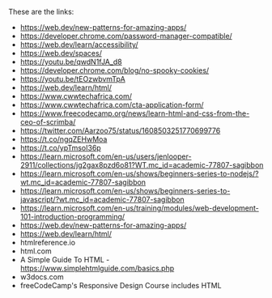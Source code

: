 These are the links:
- https://web.dev/new-patterns-for-amazing-apps/
- https://developer.chrome.com/password-manager-compatible/
- https://web.dev/learn/accessibility/
- https://web.dev/spaces/
- https://youtu.be/qwdN1fJA_d8
- https://developer.chrome.com/blog/no-spooky-cookies/
- https://youtu.be/tEOzwbvmTpA
- https://web.dev/learn/html/
- https://www.cwwtechafrica.com/
- https://www.cwwtechafrica.com/cta-application-form/
- https://www.freecodecamp.org/news/learn-html-and-css-from-the-ceo-of-scrimba/
- https://twitter.com/Aarzoo75/status/1608503251770699776
- https://t.co/ngqZEHwMoa
- https://t.co/ypTmsoI36p
- https://learn.microsoft.com/en-us/users/jenlooper-2911/collections/jg2gax8pzd6o81?WT.mc_id=academic-77807-sagibbon
- https://learn.microsoft.com/en-us/shows/beginners-series-to-nodejs/?wt.mc_id=academic-77807-sagibbon
- https://learn.microsoft.com/en-us/shows/beginners-series-to-javascript/?wt.mc_id=academic-77807-sagibbon
- https://learn.microsoft.com/en-us/training/modules/web-development-101-introduction-programming/
- https://web.dev/new-patterns-for-amazing-apps/
- https://web.dev/learn/html/
- htmlreference.io
- html.com
- A Simple Guide To HTML - https://www.simplehtmlguide.com/basics.php
- w3docs.com
- freeCodeCamp's Responsive Design Course includes HTML
